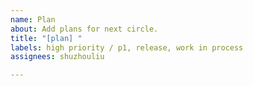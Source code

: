 ```yaml
---
name: Plan
about: Add plans for next circle.
title: "[plan] "
labels: high priority / p1, release, work in process
assignees: shuzhouliu

---
```



